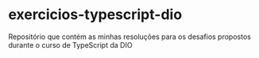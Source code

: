 # exercicios-typescript-dio
Repositório que contém as minhas resoluções para os desafios propostos durante o curso de TypeScript da DIO
